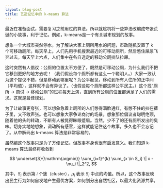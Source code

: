 ```yaml
---
layout: blog-post
title: 艺造记忆中的 k-means 算法
---
```


最近在准备面试，需要复习之前用过的算法，所以就趁机将一些算法改编成夸张荒诞的小故事，利于记忆。例如，k-means是一个有关城市规划的故事。

想象一个大城市突然停水。为了解决大家上厕所用水的问题，市政随机安置了 k 个可移动厕所。每天早上，人们先用手机搜索最近的可移动厕所，然后憋住屎尿飞奔过去。每天早上六点，人们集中在各自选定的移动公厕排队拉屎。

这时突然有人倡议：公厕的位置太不方便了，既然是可移动公厕，为什么我们不把它移到更好的地方去呢！（我们假设每个厕所都有这么一个聪明人。）大家一致认为这个提议不错，但是移动到哪里呢？为公平起见，移动到所有人住所的正中间（平均值），这样就不会有异议了。（也假设每个厕所都这样公平民主。）这个找“厕所 → 商讨 → 移动公厕”的过程每天上演，直到所有公厕的位置都满足了人们的需求。这就是最佳规划。

为了让故事更夸张，可以想象急着上厕所的人们憋得满脸通红，有憋不住的拉在裤子里，又不敢声张。也可以想象大家争论商讨的场景。想象那位倡议者聪明绝顶，随着他的头的转动，不断有人被晃得眯眼蹙眉。当然，少不了的还有厕所发出的臭味。切身实地地想象，调动所有感官，这样就能记住这个故事，多久也不会忘记了。从中解码出 k-means 算法是非常容易的。

虽然编这个故事只是为了方便记忆，但故事本身也很有启发意义。我们知道 k-means 算法最终将收敛到

$$ \underset{S}{\mathrm{argmin}} \sum_{i=1}^{k} \sum_{x \in S_i} \| x - \nu_i \|_2^2, $$

其中，$S_i$ 表示第 $i$ 个簇（cluster），$\mu_i$ 表示 $S_i$ 中点的均值。所以，这个故事反映出民主行为如何自发地产生最优方案，如何划分出自然社区，以最大化资源共享。

